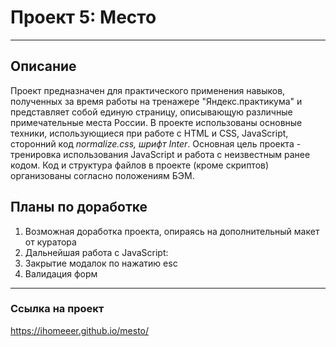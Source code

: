 # Проект 5: Место
_______________

## Описание
Проект предназначен для практического применения навыков, полученных за время работы на тренажере "Яндекс.практикума" и представляет собой единую страницу, описывающую различные примечательные места России.
В проекте использованы основные техники, использующиеся при работе с HTML и CSS, JavaScript, сторонний код *normalize.css, шрифт Inter*.
Основная цель проекта - тренировка использования JavaScript и работа с неизвестным ранее кодом.
Код и структура файлов в проекте (кроме скриптов) организованы согласно положениям БЭМ.

## Планы по доработке
1. Возможная доработка проекта, опираясь на дополнительный макет от куратора
2. Дальнейшая работа с JavaScript:
3. Закрытие модалок по нажатию esc
4. Валидация форм
______

### Ссылка на проект
https://ihomeeer.github.io/mesto/
